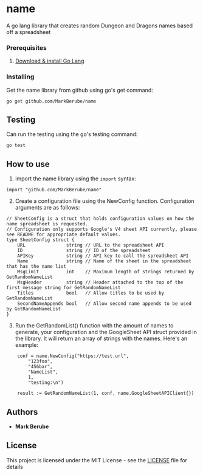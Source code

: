 # name

A go lang library that creates random Dungeon and Dragons names based off a spreadsheet

### Prerequisites

1. [Download & install Go Lang](https://golang.org/doc/install)

### Installing

Get the name library from github using go's get command:
```
go get github.com/MarkBerube/name
```

## Testing

Can run the testing using the go's testing command:

```
go test
```

## How to use

1. import the name library using the `import` syntax:

```
import "github.com/MarkBerube/name"
```

2. Create a configuration file using the NewConfig function. Configuration arguments are as follows:

```
// SheetConfig is a struct that holds configuration values on how the name spreadsheet is requested.
// Configuration only supports Google's V4 sheet API currently, please see README for appropriate default values.
type SheetConfig struct {
	URL               string // URL to the spreadsheet API
	ID                string // ID of the spreadsheet
	APIKey            string // API key to call the spreadsheet API
	Name              string // Name of the sheet in the spreadsheet that has the name list
	MsgLimit          int    // Maximum length of strings returned by GetRandomNameList
	MsgHeader         string // Header attached to the top of the first message string for GetRandomNameList
	Titles            bool   // Allow titles to be used by GetRandomNameList
	SecondNameAppends bool   // Allow second name appends to be used by GetRandomNameList
}
```

3. Run the GetRandomList() function with the amount of names to generate, your configuration and the GoogleSheet API struct provided in the library. It will return an array of strings with the names. Here's an example:

```
	conf = name.NewConfig("https://test.url",
		"123foo",
		"456bar",
		"NameList",
		1,
		"testing:\n")

	result := GetRandomNameList(1, conf, name.GoogleSheetAPIClient{})
```

## Authors

* **Mark Berube**

## License

This project is licensed under the MIT License - see the [LICENSE](LICENSE) file for details
